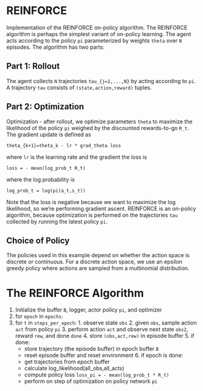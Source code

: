 # REINFORCE
Implementation of the REINFORCE on-policy algorithm. The REINFORCE algorithm is perhaps the simplest variant of on-policy learning. The agent acts according to the policy `pi` parameterized by weights `theta` over `N` episodes. The algorithm has two parts:

## Part 1: Rollout

The agent collects `N` trajectories `tau_{j=1,...,N}` by acting according to `pi`. A trajectory `tau` consists of `(state,action,reward)` tuples.

## Part 2: Optimization

Optimization - after rollout, we optimize parameters `theta` to maximize the likelihood of the policy `pi` weighed by the discounted rewards-to-go `R_t`. The gradient update is defined as

`theta_{k+1}=theta_k - lr * grad_theta loss`

where `lr` is the learning rate and the gradient the loss is

`loss = - mean(log_prob_t R_t)`

where the log probability is

`log_prob_t = log(pi(a_t,s_t))`

Note that the loss is negative because we want to maximize the log likelihood, so we’re performing gradient ascent. REINFORCE is an on-policy algorithm, because optimization is performed on the trajectories `tau` collected by running the latest policy `pi`.

## Choice of Policy

The policies used in this example depend on whether the action space is discrete or continuous. For a discrete action space, we use an epsilon greedy policy where actions are sampled from a multinomial distribution.

# The REINFORCE Algorithm


1. Initialize the buffer `B`, logger, actor policy `pi`, and optimizer
2. for `epoch` in `epochs`:
  1. for `t` in `steps_per_epoch`:
    1. observe state `obs`
    2. given `obs`, sample action `act` from policy `pi`
    3. perform action `act` and observe next state `obs2`, reward `rew`, and done `done`
    4. store `(obs,act,rew)` in episode buffer
    5. if done:
      - store trajectory (the episode buffer) in epoch buffer `B`
      - reset episode buffer and reset environment
    6. if epoch is done:
      - get trajectories from epoch buffer
      - calculate log_likelihood(all_obs,all_acts)
      - compute policy loss `loss_pi = - mean(log_prob_t * R_t)`
      - perform on step of optimization on policy network `pi`
